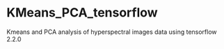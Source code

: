 # KMeans_PCA_tensorflow
Kmeans and PCA analysis of hyperspectral images data using tensorflow 2.2.0

